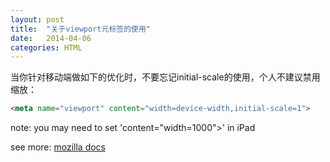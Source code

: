 ```yaml
---
layout: post
title:  "关于viewport元标签的使用"
date:   2014-04-06
categories: HTML
---
```


当你针对移动端做如下的优化时，不要忘记initial-scale的使用，个人不建议禁用缩放：

```html
<meta name="viewport" content="width=device-width,initial-scale=1">
```

note: you may need to set 'content="width=1000">' in iPad

see more: <a href="https://developer.mozilla.org/zh-CN/docs/Mobile/Viewport_meta_tag" target="_blank">mozilla docs</a>